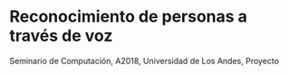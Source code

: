 # Reconocimiento de personas a través de voz
Seminario de Computación, A2018, Universidad de Los Andes, Proyecto
